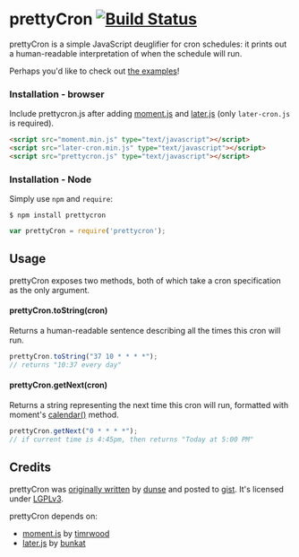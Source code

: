 # prettyCron [![Build Status](https://travis-ci.org/azza-bazoo/prettycron.svg?branch=master)](https://travis-ci.org/azza-bazoo/prettycron)

prettyCron is a simple JavaScript deuglifier for cron schedules: it prints out a human-readable interpretation of when the schedule will run.

Perhaps you'd like to check out [the examples](http://htmlpreview.github.com/?https://github.com/azza-bazoo/prettycron/blob/master/example.html)!


### Installation - browser

Include prettycron.js after adding [moment.js](http://momentjs.com/) and [later.js](https://github.com/bunkat/later) (only `later-cron.js` is required).

```html
<script src="moment.min.js" type="text/javascript"></script>
<script src="later-cron.min.js" type="text/javascript"></script>
<script src="prettycron.js" type="text/javascript"></script>
```


### Installation - Node

Simply use `npm` and `require`:

```
$ npm install prettycron
```

```js
var prettyCron = require('prettycron');
```


Usage
----------------------

prettyCron exposes two methods, both of which take a cron specification as the only argument.

#### prettyCron.toString(cron)

Returns a human-readable sentence describing all the times this cron will run.

```js
prettyCron.toString("37 10 * * * *");
// returns "10:37 every day"
```

#### prettyCron.getNext(cron)

Returns a string representing the next time this cron will run, formatted with moment's [calendar()](http://momentjs.com/docs/#/displaying/calendar-time/) method.

```js
prettyCron.getNext("0 * * * *");
// if current time is 4:45pm, then returns "Today at 5:00 PM"
```


Credits
----------------------

prettyCron was [originally written](http://dsysadm.blogspot.com.au/2012/09/human-readable-cron-expressions-using.html) by [dunse](https://github.com/dunse) and posted to [gist](https://gist.github.com/dunse/3714957). It's licensed under [LGPLv3](http://www.gnu.org/copyleft/lesser.html).

prettyCron depends on:
* [moment.js](http://momentjs.com/) by [timrwood](https://github.com/timrwood)
* [later.js](https://github.com/bunkat/later) by [bunkat](https://github.com/bunkat)

